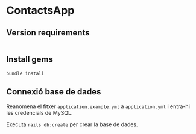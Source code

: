 # ContactsApp

## Version requirements

```bash

```

## Install gems

```
bundle install
```

## Connexió base de dades

Reanomena el fitxer `application.example.yml` a `application.yml` i entra-hi les credencials de MySQL.

Executa `rails db:create` per crear la base de dades.

